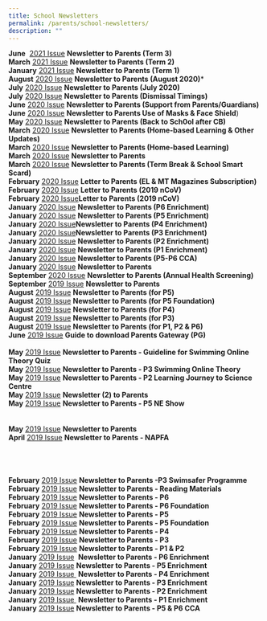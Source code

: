 ```yaml
---
title: School Newsletters
permalink: /parents/school-newsletters/
description: ""
---
```


**June** 
[2021 Issue](/files/NKPS%20Newsletter%20Term%203_24%20Jun%202021.pdf)
**Newsletter to Parents (Term 3)**
**<br>March** [2021 Issue](/files/NKPS%20Newsletter%20Term%202.pdf)
**Newsletter to Parents (Term 2)**
<br>**January** [2021 Issue](/files/NKPS%20Newsletter%20NKPS202101%202.pdf)
**Newsletter to Parents (Term 1)**
<br>**August** [2020 Issue](/files/50-NKPS%20Newsletter_11%20Aug%202020.pdf) **Newsletter to Parents (August 2020)***
<br>**July** [2020 Issue](/files/49_NKPS%20Newsletter_30%20Jul%202020.pdf) **Newsletter to Parents (July 2020)**
<br>**July** [2020 Issue](/files/048_2020%20_Dimissal%20Timings%20NKPS.pdf) **Newsletter to Parents (Dismissal Timings)**
<br>**June** [2020 Issue](/files/47_Support%20from%20Parents%20and%20Guardians%20in%20Keeping%20Schools%20Safe.pdf) **Newsletter to Parents (Support from Parents/Guardians)**
<br>**June** [2020 Issue](/files/43-Updated%20guidelines%20on%20use%20of%20masks%20and%20face%20shields%20in%20school.pdf) **Newsletter to Parents Use of Masks & Face Shield**)  <br>**May** [2020 Issue](/files/36%20-%20Letter%20to%20Parents%20_29%20March%202020_Home-%20Based%20Learning.pdf) **Newsletter to Parents (Back to Sch0ol after CB)**
<br>**March** [2020 Issue](/files/38%20-%20Home-Based%20Learning%20and%20Other%20Updates.pdf) **Newsletter to Parents (Home-based Learning & Other Updates)**
<br>**March** [2020 Issue](/files/36%20-%20Letter%20to%20Parents%20_29%20March%202020_Home-%20Based%20Learning.pdf) **Newsletter to Parents (Home-based Learning)**
<br>**March** [2020 Issue](/files/35_Letter%20to%20Parents%20_23%20March%202020.pdf) **Newsletter to Parents**
<br>**March** [2020 Issue](/files/32%20-%20NKPS%20Newsletter%20(Term%20break%20&%20Smart%20Card)_12%20Mar%202020.pdf) **Newsletter to Parents (Term Break & School Smart Scard)**
<br>**February** [2020 Issue](/files/26_%20EL%20&%20MTL%20Magazine%20Subscription%202020.pdf) **Letter to Parents (EL & MT Magazines Subscription)**
<br>**February** [2020 Issue](/files/24_Letter%20to%20Parents%20(2019-nCoV)(for%20P4-P6).pdf) **Letter to Parents (2019 nCoV)**
<br>**February** [2020 Issue](/files/22_Letter%20to%20Parents%20(2019-nCoV).pdf)**Letter to Parents (2019 nCoV)**
<br>**January** [2020 Issue](/files/08F%20P6%20-%20NKPS%20Enrichment%20Letter%202020.pdf) **Newsletter to Parents (P6 Enrichment)**
<br>**January** [2020 Issue](/files/08E%20P5%20-%20NKPS%20Enrichment%20Letter%202020.pdf) **Newsletter to Parents (P5 Enrichment)**
<br>**January** [2020 Issue](/files/08D%20P4%20-%20NKPS%20Enrichment%20Letter%202020.pdf)**Newsletter to Parents (P4 Enrichment)**
<br>**January** [2020 Issue](/files/08C%20P3%20-%20NKPS%20Enrichment%20Letter%202020.pdf)**Newsletter to Parents (P3 Enrichment)**
<br>**January** [2020 Issue](/files/08B%20P2%20-%20NKPS%20Enrichment%20Letter%202020.pdf) **Newsletter to Parents (P2 Enrichment)**
<br>**January** [2020 Issue](/files/08A%20P1%20-%20NKPS%20Enrichment%20Letter%202020.pdf) **Newsletter to Parents (P1 Enrichment)**
<br>**January** [2020 Issue](/files/03-P5%20%20P6%20CCA%202020.pdf) **Newsletter to Parents (P5-P6 CCA)**
<br>**January** [2020 Issue](/files/01%20-%20NKPS%20Newsletter%201-2020%20(Jan).pdf) **Newsletter to Parents**
<br>**September** [2020 Issue](/files/75%20-%20School%20Health%20Screening%20Letter%202019.pdf) **Newsletter to Parents (Annual Health Screening)**
<br>**September** [2019 Issue](/files/73_NKPS%20Newsletter%20to%20Parents.pdf) **Newsletter to Parents**
<br>**August** [2019 Issue](/files/70-%20NKPS%20Newsletter%20_P5.pdf) **Newsletter to Parents (for P5)**
<br>**August** [2019 Issue](/files/70-%20NKPS%20Newsletter%20_P5%20Foundation.pdf) **Newsletter to Parents (for P5 Foundation)**
<br>**August** [2019 Issue](/files/70-%20NKPS%20Newsletter%20_P4.pdf) **Newsletter to Parents (for P4)**
<br>**August** [2019 Issue](/files/70-%20NKPS%20Newsletter%20_P3.pdf) **Newsletter to Parents (for P3)**
<br>**August** [2019 Issue](/files/70-%20NKPS%20Newsletter.pdf) **Newsletter to Parents (for P1, P2 & P6)**
<br>**June** [2019 Issue](/files/62_Parents%20Gateway%20Instructional%20Guide.pdf) **Guide to download Parents Gateway (PG)**
<br>
<br>**May** [2019 Issue](/files/Guidelines%20For%20Students%20To%20Access%20SwimSafer%20Online%20Theory%20Quiz.pdf) **Newsletter to Parents - Guideline for Swimming Online Theory Quiz**
<br>**May** [2019 Issue](/files/59_P3%20Swimming%20Online%20Theory%20Instructions%202019.pdf) **Newsletter to Parents - P3 Swimming Online Theory**
<br>**May** [2019 Issue](/files/55_P2%20Learning%20Journey%20to%20Science%20Centre.pdf) **Newsletter to Parents - P2 Learning Journey to Science Centre**
<br>**May** [2019 Issue](/files/54_Newsletter%20to%20Parents%2027%20May%202019.pdf) **Newsletter (2) to Parents** 
<br>**May** [2019 Issue](/files/53_NE%20Show%20Letter%20to%20Parents.pdf) **Newsletter to Parents - P5 NE Show**
<br>
<br>
<br>**May** [2019 Issue](/files/48_Newsletter_3%20May%202019.pdf) **Newsletter to Parents**
<br>**April** [2019 Issue](/files/41%20NAPFA%20letter%20to%20Parent%202019.pdf) **Newsletter to Parents - NAPFA** 
<br>
<br>
<br>
<br>
<br>**February** [2019 Issue](/files/33%20-%20P3%20Swimsafer.pdf) **Newsletter to Parents -P3 Swimsafer Programme**
<br>**February** [2019 Issue](/files/25%20-%20Reading%20Material%202019.pdf) **Newsletter to Parents - Reading Materials**
<br>**February** [2019 Issue](/files/24_NKPS%20Newsletter%20_P6.pdf) **Newsletter to Parents - P6**
<br>**February** [2019 Issue](/files/24_NKPS%20Newsletter%20_P6%20Foundation.pdf) **Newsletter to Parents - P6 Foundation**  <br>**February** [2019 Issue](/files/24_NKPS%20Newsletter%20_P5.pdf) **Newsletter to Parents - P5** 
<br>**February** [2019 Issue](/files/24_NKPS%20Newsletter%20_P5%20Foundation.pdf) **Newsletter to Parents - P5 Foundation**
<br>**February** [2019 Issue](/files/24_NKPS%20Newsletter%20_P4.pdf) **Newsletter to Parents - P4**
<br>**February** [2019 Issue](/files/24_NKPS%20Newsletter%20_P3.pdf) **Newsletter to Parents - P3**
<br>**February** [2019 Issue](/files/24_NKPS%20Newsletter%20_P1%20&%20P2.pdf) **Newsletter to Parents - P1 & P2** 
<br>**January** [2019 Issue](/files/15%20-%20NKPS%20Enrichment%20Letter%202019%20-%20%20P6.pdf)  **Newsletter to Parents - P6 Enrichment**
<br>**January** [2019 Issue](/files/14%20-%20NKPS%20Enrichment%20Letter%202019%20-%20%20P5.pdf) **Newsletter to Parents - P5 Enrichment**
<br>**January** [2019 Issue ](/files/13%20-%20NKPS%20Enrichment%20Letter%202019%20-%20%20P4.pdf) **Newsletter to Parents - P4 Enrichment**
<br>**January** [2019 Issue](/files/12%20-%20NKPS%20Enrichment%20Letter%202019%20-%20%20P3.pdf) **Newsletter to Parents - P3 Enrichment**
<br>**January** [2019 Issue](/files/11%20-%20NKPS%20Enrichment%20Letter%202019%20-%20%20P2.pdf) **Newsletter to Parents - P2 Enrichment**
<br>**January** [2019 Issue ](/files/10%20-%20NKPS%20Enrichment%20Letter%202019%20-%20%20P1.pdf) **Newsletter to Parents - P1 Enrichment**
<br>**January** [2019 Issue](/files/09%20-%20P5%20&%20P6%20CCA%202019.pdf) **Newsletter to Parents - P5 & P6 CCA**
<br>
<br>